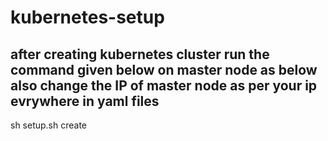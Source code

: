 # kubernetes-setup

## after creating kubernetes cluster run the command given below on master node as below also change the IP of master node as per your ip evrywhere in yaml files ##
sh setup.sh create